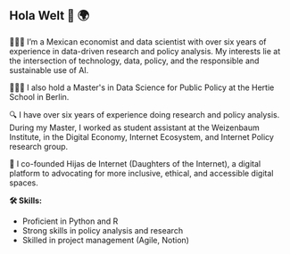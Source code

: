 ## Hola Welt 👋 🌍

👩🏽‍💻 I’m a Mexican economist and data scientist with over six years of experience in data-driven research and policy analysis. My interests lie at the intersection of technology, data, policy, and the responsible and sustainable use of AI.

👩🏽‍🎓 I also hold a Master's in Data Science for Public Policy at the Hertie School in Berlin.  

🔍 I have over six years of experience doing research and policy analysis. During my Master, I worked as student assistant at the Weizenbaum Institute, in the Digital Economy, Internet Ecosystem, and Internet Policy research group. 

🌱 I co-founded Hijas de Internet (Daughters of the Internet), a digital platform to advocating for more inclusive, ethical, and accessible digital spaces. 

**🛠️ Skills:**
- Proficient in Python and R 
- Strong skills in policy analysis and research 
- Skilled in project management (Agile, Notion) 
